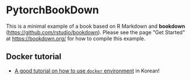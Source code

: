 # PytorchBookDown

This is a minimal example of a book based on R Markdown and **bookdown** (https://github.com/rstudio/bookdown). Please see the page "Get Started" at https://bookdown.org/ for how to compile this example.

## Docker tutorial
- [A good tutorial on how to use `docker` environment](http://pyrasis.com/Docker/Docker-HOWTO) in Korean!

